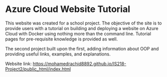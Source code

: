# Azure Cloud Website Tutorial
This website was created for a school project. The objective of the site is to provide users with a tutorial on building and deploying a website on Azure Cloud with Docker using nothing more than the command line. Tutorial pages for pre-requisite knowledge is provided as well. 

The second project built upon the first, adding information about OOP and providing useful links, examples, and explanations.

Website link: https://mohamedrachid8892.github.io/IS218-Project2/public_html/index.html
